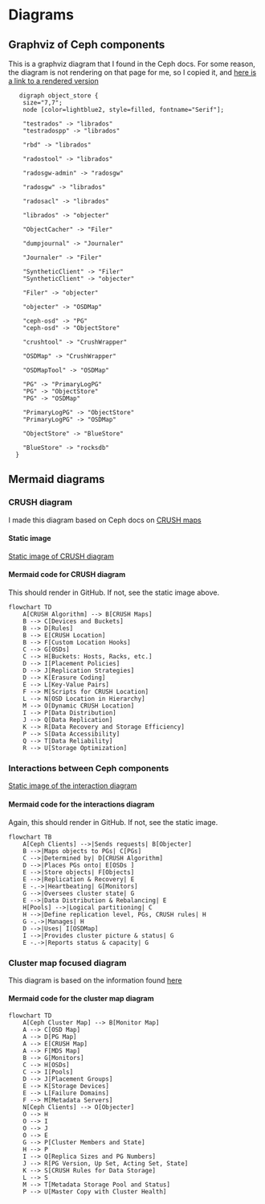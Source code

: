 # Diagrams

## Graphviz of Ceph components

This is a graphviz diagram that I found in the Ceph docs. For some reason, the diagram is not rendering on that page for me, so I copied it, and [here is a link to a rendered version][1]

```graphviz
   digraph object_store {
    size="7,7";
    node [color=lightblue2, style=filled, fontname="Serif"];

    "testrados" -> "librados"
    "testradospp" -> "librados"

    "rbd" -> "librados"

    "radostool" -> "librados"

    "radosgw-admin" -> "radosgw"

    "radosgw" -> "librados"

    "radosacl" -> "librados"

    "librados" -> "objecter"

    "ObjectCacher" -> "Filer"

    "dumpjournal" -> "Journaler"

    "Journaler" -> "Filer"

    "SyntheticClient" -> "Filer"
    "SyntheticClient" -> "objecter"

    "Filer" -> "objecter"

    "objecter" -> "OSDMap"

    "ceph-osd" -> "PG"
    "ceph-osd" -> "ObjectStore"

    "crushtool" -> "CrushWrapper"

    "OSDMap" -> "CrushWrapper"

    "OSDMapTool" -> "OSDMap"

    "PG" -> "PrimaryLogPG"
    "PG" -> "ObjectStore"
    "PG" -> "OSDMap"

    "PrimaryLogPG" -> "ObjectStore"
    "PrimaryLogPG" -> "OSDMap"

    "ObjectStore" -> "BlueStore"

    "BlueStore" -> "rocksdb"
  }
```

## Mermaid diagrams

### CRUSH diagram

I made this diagram based on Ceph docs on [CRUSH maps](https://docs.ceph.com/en/latest/rados/operations/crush-map/)

#### Static image

[Static image of CRUSH diagram](https://mermaid.ink/img/pako:eNptk11v2jAUhv-K5WtAQCCIXEwCQkcLDJq0u5jpxalj4IgkjhynW4r47zNO0pWpvkn0vs_58LF9plxGgnp0H8vf_AhKkyd_lxKzJmwWPIcLMokPUqE-Ji-k3f5GprW8hix_qcipNWbMF2_IRU4gjci04CehbwmfBUUsbrV5nW4lOWiU6Y15x2ZFrmXy4ZKFlKcmwcwy39km9G-lBaure4bPdd4iAfCT-QjNOzXpW_KebWPgIhGpJlsZI8eP9irggQUiM3pVPdQKtDj8Dy3ZXEFeKEFmMsL0UJtza67YUpTtnxAXgmwBVRN6Z901C7nCTOdkLxX5chQrC_64bvPfHNCMAoUCxY9lza0tt2F-mUKC_Otk9xbaMh80EB9zrfC1-OQ_WP-x8j9tvbaX1g4am8s3oUp73qGWCg6CzPf76xRT3rS1tSFhFTLh5n7k-Iox6gZ4tMBTkzNGuLEDaz-zpsAm05jge9MVbdFEqAQwMpf4fA3ZUX00J7qjnvmNQJ12dJdeDAeFlmGZcuppVYgWLbLInKaPcFCQUG8PcW7UDFLqnekf6rmdkeP2uiNnMHbGw9Gw36Il9RzXMbrTdfujwaA36LqXFn2X0iTodsbV6o_7vZ47dNwWFRGavtfVG7NPzVb4ZQOubVz-Ao39Emc?type=png)

#### Mermaid code for CRUSH diagram

This should render in GitHub. If not, see the static image above.

```mermaid
flowchart TD
    A[CRUSH Algorithm] --> B[CRUSH Maps]
    B --> C[Devices and Buckets]
    B --> D[Rules]
    B --> E[CRUSH Location]
    B --> F[Custom Location Hooks]
    C --> G[OSDs]
    C --> H[Buckets: Hosts, Racks, etc.]
    D --> I[Placement Policies]
    D --> J[Replication Strategies]
    D --> K[Erasure Coding]
    E --> L[Key-Value Pairs]
    F --> M[Scripts for CRUSH Location]
    L --> N[OSD Location in Hierarchy]
    M --> O[Dynamic CRUSH Location]
    I --> P[Data Distribution]
    J --> Q[Data Replication]
    K --> R[Data Recovery and Storage Efficiency]
    P --> S[Data Accessibility]
    Q --> T[Data Reliability]
    R --> U[Storage Optimization]
```

### Interactions between Ceph components

[Static image of the interaction diagram](https://mermaid.ink/img/pako:eNpVk02P2jAQhv-K5cOeslHCNzlUWhIKKxWBoHtp2INJBnBr7NR2aCnhv3fiZCnNJdH4mZl33omvNFM50IjuhfqVHZm25OtkKwk-L2kMxZHEgoO05p08P3-qNiBzQzT8LMFYU5FJutx9h8yCfm-SJg5bsMIQ5U4MsYqsZsjGKb5aLHZYAph44hJysrtUJEnj9dtmTl7EQWluj6cWThy8EiwDU5ciSlpVkWm63CSGtNC00WeVho_OFfncyjP_QWsoBM-Y5UqSJ7KGTJ1BY__pHfKRmgOasQPE5KEis3ShJMfqH6VmrtQSMw2grEyUBochxjILiD_2S5hlJOHGar4r7113TDCZueJt43m6Ukq0Tn9RB9QoSIEqeJ3kyLglW_v26B1u4984As4gvNokjzRm6lIAOjG_q_bdfiQ7PIQbh99MHXqtbcUFtnO-NuZrdeb5w5wFz2yJVj-5iUvzOLLfeKw0Lr85RSxjBcu4vThwK6lHT7h7xnP896516pbaI5xgSyP8zJn-saVbeUOOlVZtLjKjkdUleLQscvQ44eyg2YlGeyYMRgsmaXSlv2k07PnjYNgddEfjcBCE_YFHLzQKRwN_0Ol3-uPueNwLe8Hg5tE_SmGFwB8Og35vNAq6Qb_THYahRyGvl71o7oa7Iq7FN5dQ67j9BanKBvY?type=png)

#### Mermaid code for the interactions diagram

Again, this should render in GitHub. If not, see the static image.

```mermaid
flowchart TB
    A[Ceph Clients] -->|Sends requests| B[Objecter]
    B -->|Maps objects to PGs| C[PGs]
    C -->|Determined by| D[CRUSH Algorithm]
    D -->|Places PGs onto| E[OSDs ]
    E -->|Store objects| F[Objects]
    E -->|Replication & Recovery| E
    E -.->|Heartbeating| G[Monitors]
    G -->|Oversees cluster state| G
    E -->|Data Distribution & Rebalancing| E
    H[Pools] -->|Logical partitioning| C
    H -->|Define replication level, PGs, CRUSH rules| H
    G -.->|Manages| H
    D -->|Uses| I[OSDMap]
    I -->|Provides cluster picture & status| G
    E -.->|Reports status & capacity| G
```

### Cluster map focused diagram

This diagram is based on the information found [here](https://docs.ceph.com/en/latest/architecture/#cluster-map)

#### Mermaid code for the cluster map diagram

```mermaid
flowchart TD
    A[Ceph Cluster Map] --> B[Monitor Map]
    A --> C[OSD Map]
    A --> D[PG Map]
    A --> E[CRUSH Map]
    A --> F[MDS Map]
    B --> G[Monitors]
    C --> H[OSDs]
    C --> I[Pools]
    D --> J[Placement Groups]
    E --> K[Storage Devices]
    E --> L[Failure Domains]
    F --> M[Metadata Servers]
    N[Ceph Clients] --> O[Objecter]
    O --> H
    O --> I
    O --> J
    O --> E
    G --> P[Cluster Members and State]
    H --> P
    I --> Q[Replica Sizes and PG Numbers]
    J --> R[PG Version, Up Set, Acting Set, State]
    K --> S[CRUSH Rules for Data Storage]
    L --> S
    M --> T[Metadata Storage Pool and Status]
    P --> U[Master Copy with Cluster Health]

```

[1]: <https://dreampuf.github.io/GraphvizOnline/#%20%20%20digraph%20object_store%20%7B%0A%20%20%20%20size%3D%227%2C7%22%3B%0A%20%20%20%20node%20%5Bcolor%3Dlightblue2%2C%20style%3Dfilled%2C%20fontname%3D%22Serif%22%5D%3B%0A%0A%20%20%20%20%22testrados%22%20-%3E%20%22librados%22%0A%20%20%20%20%22testradospp%22%20-%3E%20%22librados%22%0A%0A%20%20%20%20%22rbd%22%20-%3E%20%22librados%22%0A%0A%20%20%20%20%22radostool%22%20-%3E%20%22librados%22%0A%0A%20%20%20%20%22radosgw-admin%22%20-%3E%20%22radosgw%22%0A%0A%20%20%20%20%22radosgw%22%20-%3E%20%22librados%22%0A%0A%20%20%20%20%22radosacl%22%20-%3E%20%22librados%22%0A%0A%20%20%20%20%22librados%22%20-%3E%20%22objecter%22%0A%0A%20%20%20%20%22ObjectCacher%22%20-%3E%20%22Filer%22%0A%0A%20%20%20%20%22dumpjournal%22%20-%3E%20%22Journaler%22%0A%0A%20%20%20%20%22Journaler%22%20-%3E%20%22Filer%22%0A%0A%20%20%20%20%22SyntheticClient%22%20-%3E%20%22Filer%22%0A%20%20%20%20%22SyntheticClient%22%20-%3E%20%22objecter%22%0A%0A%20%20%20%20%22Filer%22%20-%3E%20%22objecter%22%0A%0A%20%20%20%20%22objecter%22%20-%3E%20%22OSDMap%22%0A%0A%20%20%20%20%22ceph-osd%22%20-%3E%20%22PG%22%0A%20%20%20%20%22ceph-osd%22%20-%3E%20%22ObjectStore%22%0A%0A%20%20%20%20%22crushtool%22%20-%3E%20%22CrushWrapper%22%0A%0A%20%20%20%20%22OSDMap%22%20-%3E%20%22CrushWrapper%22%0A%0A%20%20%20%20%22OSDMapTool%22%20-%3E%20%22OSDMap%22%0A%0A%20%20%20%20%22PG%22%20-%3E%20%22PrimaryLogPG%22%0A%20%20%20%20%22PG%22%20-%3E%20%22ObjectStore%22%0A%20%20%20%20%22PG%22%20-%3E%20%22OSDMap%22%0A%0A%20%20%20%20%22PrimaryLogPG%22%20-%3E%20%22ObjectStore%22%0A%20%20%20%20%22PrimaryLogPG%22%20-%3E%20%22OSDMap%22%0A%0A%20%20%20%20%22ObjectStore%22%20-%3E%20%22BlueStore%22%0A%0A%20%20%20%20%22BlueStore%22%20-%3E%20%22rocksdb%22%0A%20%20%7D>
